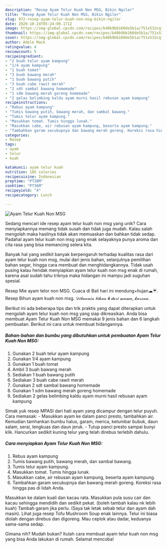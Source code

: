 ```yaml
---
description: "Resep Ayam Telur Kuah Non MSG, Bikin Ngiler"
title: "Resep Ayam Telur Kuah Non MSG, Bikin Ngiler"
slug: 972-resep-ayam-telur-kuah-non-msg-bikin-ngiler
date: 2020-10-24T05:24:09.171Z
image: https://img-global.cpcdn.com/recipes/b40b9bb160de5b1a/751x532cq70/ayam-telur-kuah-non-msg-foto-resep-utama.jpg
thumbnail: https://img-global.cpcdn.com/recipes/b40b9bb160de5b1a/751x532cq70/ayam-telur-kuah-non-msg-foto-resep-utama.jpg
cover: https://img-global.cpcdn.com/recipes/b40b9bb160de5b1a/751x532cq70/ayam-telur-kuah-non-msg-foto-resep-utama.jpg
author: Adele Mack
ratingvalue: 4
reviewcount: 5
recipeingredient:
- "2 buah telur ayam kampung"
- "1/4 ayam kampung"
- "1 buah tomat"
- "3 buah bawang merah"
- "1 buah bawang putih"
- "3 buah cabe rawit merah"
- "2 sdt sambal bawang homemade"
- "1 sdm bawang merah goreng homemade"
- "2 gelas belimbing kaldu ayam murni hasil rebusan ayam kampung"
recipeinstructions:
- "Rebus ayam kampung"
- "Tumis bawang putih, bawang merah, dan sambal bawang."
- "Tumis telur ayam kampung."
- "Masukkan tomat. Tumis hingga lunak."
- "Masukkan cabe, air rebusan ayam kampung, beserta ayam kampung."
- "Tambahkan garam secukupnya dan bawang merah goreng. Koreksi rasa hingga pas di lidah Anda."
categories:
- Resep
tags:
- ayam
- telur
- kuah

katakunci: ayam telur kuah 
nutrition: 185 calories
recipecuisine: Indonesian
preptime: "PT38M"
cooktime: "PT36M"
recipeyield: "4"
recipecategory: Lunch

---
```



![Ayam Telur Kuah Non MSG](https://img-global.cpcdn.com/recipes/b40b9bb160de5b1a/751x532cq70/ayam-telur-kuah-non-msg-foto-resep-utama.jpg)

Sedang mencari ide resep ayam telur kuah non msg yang unik? Cara menyiapkannya memang tidak susah dan tidak juga mudah. Kalau salah mengolah maka hasilnya tidak akan memuaskan dan bahkan tidak sedap. Padahal ayam telur kuah non msg yang enak selayaknya punya aroma dan cita rasa yang bisa memancing selera kita.

Banyak hal yang sedikit banyak berpengaruh terhadap kualitas rasa dari ayam telur kuah non msg, mulai dari jenis bahan, selanjutnya pemilihan bahan segar, hingga cara membuat dan menghidangkannya. Tidak usah pusing kalau hendak menyiapkan ayam telur kuah non msg enak di rumah, karena asal sudah tahu triknya maka hidangan ini mampu jadi suguhan spesial.

Resep Mie ayam telor non MSG. Cuaca di Bali hari ini mendung+hujan☁☔. Resep Bihun ayam kuah non msg. 𝒟𝒾𝒷𝒶𝓌𝒶𝒾𝓃 𝒷𝒾𝒽𝓊𝓃 𝟒 𝒹𝒶𝓇𝒾 𝓂𝒶𝓂𝒶, 𝓀𝒶𝓇ℯ𝓃𝒶.


Berikut ini ada beberapa tips dan trik praktis yang dapat diterapkan untuk mengolah ayam telur kuah non msg yang siap dikreasikan. Anda bisa membuat Ayam Telur Kuah Non MSG memakai 9 jenis bahan dan 6 langkah pembuatan. Berikut ini cara untuk membuat hidangannya.

<!--inarticleads1-->

##### Bahan-bahan dan bumbu yang dibutuhkan untuk pembuatan Ayam Telur Kuah Non MSG:

1. Gunakan 2 buah telur ayam kampung
1. Gunakan 1/4 ayam kampung
1. Gunakan 1 buah tomat
1. Ambil 3 buah bawang merah
1. Sediakan 1 buah bawang putih
1. Sediakan 3 buah cabe rawit merah
1. Gunakan 2 sdt sambal bawang homemade
1. Gunakan 1 sdm bawang merah goreng homemade
1. Sediakan 2 gelas belimbing kaldu ayam murni hasil rebusan ayam kampung


Simak yuk resep MPASI dari hati ayam yang dicampur dengan telur puyuh. Cara memasak: - Masukkan ayam ke dalam panci presto, tambahkan air. Kemudian tamhankan bumbu halus, garam, merica, ketumbar bubuk, daun salam, serai, lengkuas dan daun jeruk. - Tutup panci presto sampai bunyi klik. Hancurkan sedikit kuning telur yang telah direbus terlebih dahulu. 

<!--inarticleads2-->

##### Cara menyiapkan Ayam Telur Kuah Non MSG:

1. Rebus ayam kampung
1. Tumis bawang putih, bawang merah, dan sambal bawang.
1. Tumis telur ayam kampung.
1. Masukkan tomat. Tumis hingga lunak.
1. Masukkan cabe, air rebusan ayam kampung, beserta ayam kampung.
1. Tambahkan garam secukupnya dan bawang merah goreng. Koreksi rasa hingga pas di lidah Anda.


Masukkan ke dalam kuali dan kacau rata. Masukkan pula susu cair dan kacau sehingga mendidih dan sedikit pekat. (boleh tambah kalau nk lebih kuah) Tambah garam jika perlu. (Saya tak letak sebab telur dan ayam dah masin). Lihat juga resep Tofu Mushroom Soup enak lainnya. Telur ini biasa diolah dengan direbus dan digoreng. Mau ceplok atau dadar, keduanya sama-sama sedap. 

Gimana nih? Mudah bukan? Itulah cara membuat ayam telur kuah non msg yang bisa Anda lakukan di rumah. Selamat mencoba!
